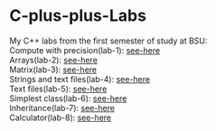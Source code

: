 # C-plus-plus-Labs
My C++ labs from the first semester of study at BSU: <br>
Compute with precision(lab-1): [see-here](https://github.com/NiCHUY/BSU-Projects/tree/main/1st-Term/C%2B%2B/Lab-1)<br>
Arrays(lab-2): [see-here](https://github.com/NiCHUY/BSU-Projects/tree/main/1st-Term/C%2B%2B/Lab-2)<br>
Matrix(lab-3): [see-here](https://github.com/NiCHUY/BSU-Projects/tree/main/1st-Term/C%2B%2B/Lab-3)<br>
Strings and text files(lab-4): [see-here](https://github.com/NiCHUY/BSU-Projects/tree/main/1st-Term/C%2B%2B/Lab-4)<br>
Text files(lab-5): [see-here](https://github.com/NiCHUY/BSU-Projects/tree/main/1st-Term/C%2B%2B/Lab-5)<br>
Simplest class(lab-6): [see-here](https://github.com/NiCHUY/BSU-Projects/tree/main/1st-Term/C%2B%2B/Lab-6)<br>
Inheritance(lab-7): [see-here](https://github.com/NiCHUY/BSU-Projects/tree/main/1st-Term/C%2B%2B/Lab-7)<br>
Calculator(lab-8): [see-here](https://github.com/NiCHUY/BSU-Projects/tree/main/1st-Term/C%2B%2B/Lab-8)<br>
